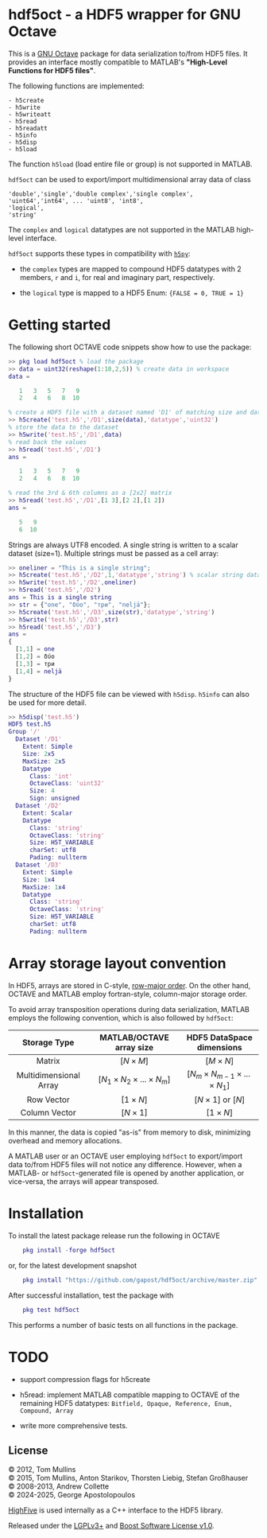 hdf5oct - a HDF5 wrapper for GNU Octave
=======================================

This is a [GNU Octave](https://octave.org) package for data serialization to/from HDF5 files. 
It provides an interface mostly compatible to MATLAB's **"High-Level Functions for HDF5 files"**.

The following functions are implemented:
```
- h5create
- h5write
- h5writeatt
- h5read
- h5readatt
- h5info
- h5disp
- h5load 
```

The function `h5load` (load entire file or group) is not supported in MATLAB.

`hdf5oct` can be used to export/import multidimensional array data of class

    'double','single','double complex','single complex',
    'uint64','int64', ... 'uint8', 'int8', 
    'logical', 
    'string'

The `complex` and `logical` datatypes are not supported in the MATLAB high-level interface.

`hdf5oct` supports these types in compatibility with [`h5py`](https://www.h5py.org): 

- the `complex` types are mapped to compound HDF5 datatypes with 2 members, 
`r` and `i`, for real and imaginary part, respectively.

- the `logical` type is mapped to a HDF5 Enum: `{FALSE = 0, TRUE = 1}`

# Getting started

The following short OCTAVE code snippets show how to use the package:

```matlab
>> pkg load hdf5oct % load the package
>> data = uint32(reshape(1:10,2,5)) % create data in workspace
data =

   1   3   5   7   9
   2   4   6   8  10

% create a HDF5 file with a dataset named 'D1' of matching size and datatype
>> h5create('test.h5','/D1',size(data),'datatype','uint32')
% store the data to the dataset
>> h5write('test.h5','/D1',data)
% read back the values
>> h5read('test.h5','/D1')
ans =

   1   3   5   7   9
   2   4   6   8  10

% read the 3rd & 6th columns as a [2x2] matrix 
>> h5read('test.h5','/D1',[1 3],[2 2],[1 2])
ans =

   5   9
   6  10
```
Strings are always UTF8 encoded. A single string is written to a scalar dataset (size=1). Multiple strings must be passed as a cell array:

```matlab
>> oneliner = "This is a single string";
>> h5create('test.h5','/D2',1,'datatype','string') % scalar string dataset
>> h5write('test.h5','/D2',oneliner)
>> h5read('test.h5','/D2')
ans = This is a single string
>> str = {"one", "δύο", "три", "neljä"};
>> h5create('test.h5','/D3',size(str),'datatype','string')
>> h5write('test.h5','/D3',str)
>> h5read('test.h5','/D3')
ans =
{
  [1,1] = one
  [1,2] = δύο
  [1,3] = три
  [1,4] = neljä
}
```
The structure of the HDF5 file can be viewed with `h5disp`. `h5info` can also be used for more detail.

```matlab
>> h5disp('test.h5')
HDF5 test.h5
Group '/'
  Dataset '/D1'
    Extent: Simple
    Size: 2x5
    MaxSize: 2x5
    Datatype
      Class: 'int'
      OctaveClass: 'uint32'
      Size: 4
      Sign: unsigned
  Dataset '/D2'
    Extent: Scalar
    Datatype
      Class: 'string'
      OctaveClass: 'string'
      Size: H5T_VARIABLE
      charSet: utf8
      Pading: nullterm
  Dataset '/D3'
    Extent: Simple
    Size: 1x4
    MaxSize: 1x4
    Datatype
      Class: 'string'
      OctaveClass: 'string'
      Size: H5T_VARIABLE
      charSet: utf8
      Pading: nullterm
```
# Array storage layout convention

In HDF5, arrays are stored in C-style, [row-major order](https://en.wikipedia.org/wiki/Row-_and_column-major_order). On the other hand, OCTAVE and MATLAB employ fortran-style, column-major storage order.

To avoid array transposition operations during data serialization, MATLAB employs the following convention, which is also followed by `hdf5oct`:

|      Storage Type      |         MATLAB/OCTAVE array size         |          HDF5 DataSpace dimensions           |
| :--------------------: | :--------------------------------------: | :------------------------------------------: |
|         Matrix         |              $[N \times M]$              |                $[M \times N]$                |
| Multidimensional Array | $[N_1 \times N_2 \times ... \times N_m]$ | $[N_m \times N_{m-1} \times ... \times N_1]$ |
|       Row Vector       |              $[1 \times N]$              |           $[N \times 1]$ or $[N]$            |
|     Column Vector      |              $[N \times 1]$              |                $[1 \times N]$                |

In this manner, the data is copied "as-is" from memory to disk, minimizing overhead and memory allocations.

A MATLAB user or an OCTAVE user employing `hdf5oct` to export/import data to/from HDF5 files will not notice any difference. However, when a MATLAB- or `hdf5oct`-generated file is opened by another application, or vice-versa, the arrays will appear transposed. 

# Installation

To install the latest package release run the following in OCTAVE

```matlab
    pkg install -forge hdf5oct
```

or, for the latest development snapshot

```matlab
    pkg install "https://github.com/gapost/hdf5oct/archive/master.zip"
```

After successful installation, test the package with

```matlab
    pkg test hdf5oct
```

This performs a number of basic tests on all functions in the package.

# TODO 

- support compression flags for h5create

- h5read: implement MATLAB compatible mapping to OCTAVE of the remaining HDF5 datatypes: `Bitfield, Opaque, Reference, Enum, Compound, Array`

- write more comprehensive tests.

## License

© 2012, Tom Mullins \
© 2015, Tom Mullins, Anton Starikov, Thorsten Liebig, Stefan Großhauser \
© 2008-2013, Andrew Collette \
© 2024-2025, George Apostolopoulos

[HighFive](https://github.com/BlueBrain/HighFive) is used internally as a C++ interface to the HDF5 library.

Released under the [LGPLv3+](COPYING) and [Boost Software License v1.0](src/third_party/HighFive-2.9.0/LICENSE).
